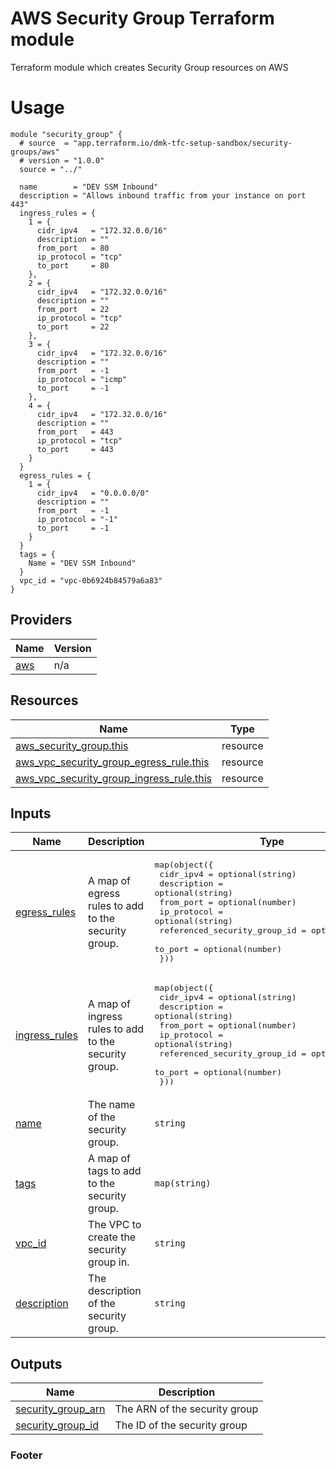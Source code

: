 <!-- BEGIN_TF_DOCS -->

# AWS Security Group Terraform module

Terraform module which creates Security Group resources on AWS

# Usage
```hcl
module "security_group" {
  # source  = "app.terraform.io/dmk-tfc-setup-sandbox/security-groups/aws"
  # version = "1.0.0"
  source = "../"

  name        = "DEV SSM Inbound"
  description = "Allows inbound traffic from your instance on port 443"
  ingress_rules = {
    1 = {
      cidr_ipv4   = "172.32.0.0/16"
      description = ""
      from_port   = 80
      ip_protocol = "tcp"
      to_port     = 80
    },
    2 = {
      cidr_ipv4   = "172.32.0.0/16"
      description = ""
      from_port   = 22
      ip_protocol = "tcp"
      to_port     = 22
    },
    3 = {
      cidr_ipv4   = "172.32.0.0/16"
      description = ""
      from_port   = -1
      ip_protocol = "icmp"
      to_port     = -1
    },
    4 = {
      cidr_ipv4   = "172.32.0.0/16"
      description = ""
      from_port   = 443
      ip_protocol = "tcp"
      to_port     = 443
    }
  }
  egress_rules = {
    1 = {
      cidr_ipv4   = "0.0.0.0/0"
      description = ""
      from_port   = -1
      ip_protocol = "-1"
      to_port     = -1
    }
  }
  tags = {
    Name = "DEV SSM Inbound"
  }
  vpc_id = "vpc-0b6924b84579a6a83"
}
```

## Providers

| Name | Version |
|------|---------|
| <a name="provider_aws"></a> [aws](#provider\_aws) | n/a |

## Resources

| Name | Type |
|------|------|
| [aws_security_group.this](https://registry.terraform.io/providers/hashicorp/aws/latest/docs/resources/security_group) | resource |
| [aws_vpc_security_group_egress_rule.this](https://registry.terraform.io/providers/hashicorp/aws/latest/docs/resources/vpc_security_group_egress_rule) | resource |
| [aws_vpc_security_group_ingress_rule.this](https://registry.terraform.io/providers/hashicorp/aws/latest/docs/resources/vpc_security_group_ingress_rule) | resource |
## Inputs

| Name | Description | Type | Default | Required |
|------|-------------|------|---------|:--------:|
| <a name="input_egress_rules"></a> [egress\_rules](#input\_egress\_rules) | A map of egress rules to add to the security group. | <pre>map(object({<br>    cidr_ipv4                    = optional(string)<br>    description                  = optional(string)<br>    from_port                    = optional(number)<br>    ip_protocol                  = optional(string)<br>    referenced_security_group_id = optional(string)<br>    to_port                      = optional(number)<br>  }))</pre> | n/a | yes |
| <a name="input_ingress_rules"></a> [ingress\_rules](#input\_ingress\_rules) | A map of ingress rules to add to the security group. | <pre>map(object({<br>    cidr_ipv4                    = optional(string)<br>    description                  = optional(string)<br>    from_port                    = optional(number)<br>    ip_protocol                  = optional(string)<br>    referenced_security_group_id = optional(string)<br>    to_port                      = optional(number)<br>  }))</pre> | n/a | yes |
| <a name="input_name"></a> [name](#input\_name) | The name of the security group. | `string` | n/a | yes |
| <a name="input_tags"></a> [tags](#input\_tags) | A map of tags to add to the security group. | `map(string)` | n/a | yes |
| <a name="input_vpc_id"></a> [vpc\_id](#input\_vpc\_id) | The VPC to create the security group in. | `string` | n/a | yes |
| <a name="input_description"></a> [description](#input\_description) | The description of the security group. | `string` | `""` | no |
## Outputs

| Name | Description |
|------|-------------|
| <a name="output_security_group_arn"></a> [security\_group\_arn](#output\_security\_group\_arn) | The ARN of the security group |
| <a name="output_security_group_id"></a> [security\_group\_id](#output\_security\_group\_id) | The ID of the security group |
### Footer
<!-- END_TF_DOCS -->